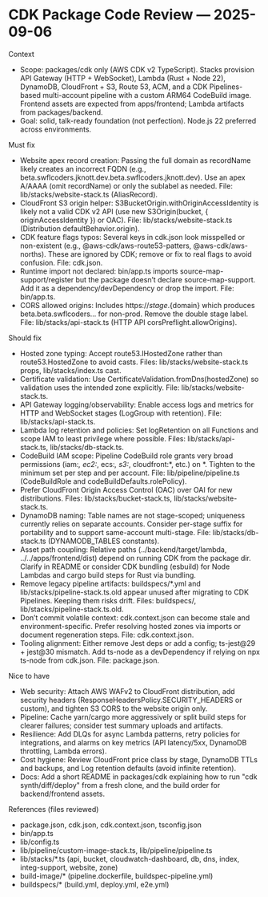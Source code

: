# CDK Package Code Review — 2025-09-06

Context
- Scope: packages/cdk only (AWS CDK v2 TypeScript). Stacks provision API Gateway (HTTP + WebSocket), Lambda (Rust + Node 22), DynamoDB, CloudFront + S3, Route 53, ACM, and a CDK Pipelines-based multi-account pipeline with a custom ARM64 CodeBuild image. Frontend assets are expected from apps/frontend; Lambda artifacts from packages/backend.
- Goal: solid, talk-ready foundation (not perfection). Node.js 22 preferred across environments.

Must fix
- Website apex record creation: Passing the full domain as recordName likely creates an incorrect FQDN (e.g., beta.swflcoders.jknott.dev.beta.swflcoders.jknott.dev). Use an apex A/AAAA (omit recordName) or only the sublabel as needed. File: lib/stacks/website-stack.ts (AliasRecord).
- CloudFront S3 origin helper: S3BucketOrigin.withOriginAccessIdentity is likely not a valid CDK v2 API (use new S3Origin(bucket, { originAccessIdentity }) or OAC). File: lib/stacks/website-stack.ts (Distribution defaultBehavior.origin).
- CDK feature flags typos: Several keys in cdk.json look misspelled or non-existent (e.g., @aws-cdk/aws-route53-patters, @aws-cdk/aws-norths). These are ignored by CDK; remove or fix to real flags to avoid confusion. File: cdk.json.
- Runtime import not declared: bin/app.ts imports source-map-support/register but the package doesn’t declare source-map-support. Add it as a dependency/devDependency or drop the import. File: bin/app.ts.
- CORS allowed origins: Includes https://${stage}.${domain} which produces beta.beta.swflcoders... for non-prod. Remove the double stage label. File: lib/stacks/api-stack.ts (HTTP API corsPreflight.allowOrigins).

Should fix
- Hosted zone typing: Accept route53.IHostedZone rather than route53.HostedZone to avoid casts. Files: lib/stacks/website-stack.ts props, lib/stacks/index.ts cast.
- Certificate validation: Use CertificateValidation.fromDns(hostedZone) so validation uses the intended zone explicitly. File: lib/stacks/website-stack.ts.
- API Gateway logging/observability: Enable access logs and metrics for HTTP and WebSocket stages (LogGroup with retention). File: lib/stacks/api-stack.ts.
- Lambda log retention and policies: Set logRetention on all Functions and scope IAM to least privilege where possible. Files: lib/stacks/api-stack.ts, lib/stacks/db-stack.ts.
- CodeBuild IAM scope: Pipeline CodeBuild role grants very broad permissions (iam:*, ec2:*, ecs:*, s3:*, cloudfront:*, etc.) on *. Tighten to the minimum set per step and per account. File: lib/pipeline/pipeline.ts (CodeBuildRole and codeBuildDefaults.rolePolicy).
- Prefer CloudFront Origin Access Control (OAC) over OAI for new distributions. Files: lib/stacks/bucket-stack.ts, lib/stacks/website-stack.ts.
- DynamoDB naming: Table names are not stage-scoped; uniqueness currently relies on separate accounts. Consider per-stage suffix for portability and to support same-account multi-stage. File: lib/stacks/db-stack.ts (DYNAMODB_TABLES constants).
- Asset path coupling: Relative paths (../backend/target/lambda, ../../apps/frontend/dist) depend on running CDK from the package dir. Clarify in README or consider CDK bundling (esbuild) for Node Lambdas and cargo build steps for Rust via bundling.
- Remove legacy pipeline artifacts: buildspecs/*.yml and lib/stacks/pipeline-stack.ts.old appear unused after migrating to CDK Pipelines. Keeping them risks drift. Files: buildspecs/, lib/stacks/pipeline-stack.ts.old.
- Don’t commit volatile context: cdk.context.json can become stale and environment-specific. Prefer resolving hosted zones via imports or document regeneration steps. File: cdk.context.json.
- Tooling alignment: Either remove Jest deps or add a config; ts-jest@29 + jest@30 mismatch. Add ts-node as a devDependency if relying on npx ts-node from cdk.json. File: package.json.

Nice to have
- Web security: Attach AWS WAFv2 to CloudFront distribution, add security headers (ResponseHeadersPolicy.SECURITY_HEADERS or custom), and tighten S3 CORS to the website origin only.
- Pipeline: Cache yarn/cargo more aggressively or split build steps for clearer failures; consider test summary uploads and artifacts.
- Resilience: Add DLQs for async Lambda patterns, retry policies for integrations, and alarms on key metrics (API latency/5xx, DynamoDB throttling, Lambda errors).
- Cost hygiene: Review CloudFront price class by stage, DynamoDB TTLs and backups, and Log retention defaults (avoid infinite retention).
- Docs: Add a short README in packages/cdk explaining how to run "cdk synth/diff/deploy" from a fresh clone, and the build order for backend/frontend assets.

References (files reviewed)
- package.json, cdk.json, cdk.context.json, tsconfig.json
- bin/app.ts
- lib/config.ts
- lib/pipeline/custom-image-stack.ts, lib/pipeline/pipeline.ts
- lib/stacks/*.ts (api, bucket, cloudwatch-dashboard, db, dns, index, integ-support, website, zone)
- build-image/* (pipeline.dockerfile, buildspec-pipeline.yml)
- buildspecs/* (build.yml, deploy.yml, e2e.yml)

